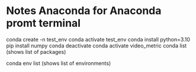 # Notes Anaconda for  Anaconda promt terminal
conda create -n test_env
conda activate test_env
conda install python=3.10
pip install numpy
conda deactivate
conda activate video_metric
conda list   (shows list of packages)


 conda env list (shows list of environments)


